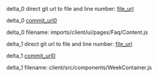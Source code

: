 delta_0 direct git url to file and line number: [file_url](https://www.github.com/focallocal/fl-maps/commit/426f73ca91787df4b03eee0f9f557217ac4c61c9/#diff-ff118bc83621d2e5b89413a7fa3ebaf2a8defde86e94a967d6bb46e45c456a0cL15)

delta_0 [commit_url0](https://www.github.com/focallocal/fl-maps/commit/426f73ca91787df4b03eee0f9f557217ac4c61c9)

delta_0 filename: imports/client/ui/pages/Faq/Content.js



delta_1 direct git url to file and line number: [file_url](https://www.github.com/himanshuc3/LiveTable/commit/04948e4607e19fe33cf294dc8054db6484bff198/#diff-7a890c6aaa3a145ea97aa81886d6bebfbe2a5d47664ac395bc45c2919dfd5226L13)

delta_1 [commit_url0](https://www.github.com/himanshuc3/LiveTable/commit/04948e4607e19fe33cf294dc8054db6484bff198)

delta_1 filename: client/src/components/WeekContainer.js




